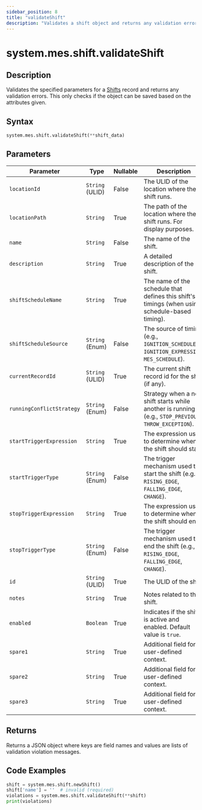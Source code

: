 ```yaml
---
sidebar_position: 8
title: "validateShift"
description: "Validates a shift object and returns any validation errors."
---
```


# system.mes.shift.validateShift

## Description

Validates the specified parameters for a [Shifts](../../data-model/shift-model/shift) record
and returns any validation errors. This only checks if the object can be saved based on the attributes given.

## Syntax

```python
system.mes.shift.validateShift(**shift_data)
```

## Parameters

| Parameter                 | Type            | Nullable | Description                                                                                           |
|---------------------------|-----------------|----------|-------------------------------------------------------------------------------------------------------|
| `locationId`              | `String` (ULID) | False    | The ULID of the location where the shift runs.                                                        |
| `locationPath`            | `String`        | True     | The path of the location where the shift runs. For display purposes.                                  |
| `name`                    | `String`        | False    | The name of the shift.                                                                                |
| `description`             | `String`        | True     | A detailed description of the shift.                                                                  |
| `shiftScheduleName`       | `String`        | True     | The name of the schedule that defines this shift's timings (when using schedule-based timing).        |
| `shiftScheduleSource`     | `String` (Enum) | False    | The source of timing (e.g., `IGNITION_SCHEDULE`, `IGNITION_EXPRESSION`, `MES_SCHEDULE`).              |
| `currentRecordId`         | `String` (ULID) | True     | The current shift record id for the shift (if any).                                                   |
| `runningConflictStrategy` | `String` (Enum) | False    | Strategy when a new shift starts while another is running (e.g., `STOP_PREVIOUS`, `THROW_EXCEPTION`). |
| `startTriggerExpression`  | `String`        | True     | The expression used to determine when the shift should start.                                         |
| `startTriggerType`        | `String` (Enum) | False    | The trigger mechanism used to start the shift (e.g., `RISING_EDGE`, `FALLING_EDGE`, `CHANGE`).        |
| `stopTriggerExpression`   | `String`        | True     | The expression used to determine when the shift should end.                                           |
| `stopTriggerType`         | `String` (Enum) | False    | The trigger mechanism used to end the shift (e.g., `RISING_EDGE`, `FALLING_EDGE`, `CHANGE`).          |
| `id`                      | `String` (ULID) | True     | The ULID of the shift.                                                                                |
| `notes`                   | `String`        | True     | Notes related to the shift.                                                                           |
| `enabled`                 | `Boolean`       | True     | Indicates if the shift is active and enabled. Default value is `true`.                                |
| `spare1`                  | `String`        | True     | Additional field for user-defined context.                                                            |
| `spare2`                  | `String`        | True     | Additional field for user-defined context.                                                            |
| `spare3`                  | `String`        | True     | Additional field for user-defined context.                                                            |

## Returns

Returns a JSON object where keys are field names and values are lists of validation violation messages.

## Code Examples

```python
shift = system.mes.shift.newShift()
shift['name'] = ''  # invalid (required)
violations = system.mes.shift.validateShift(**shift)
print(violations)
```
